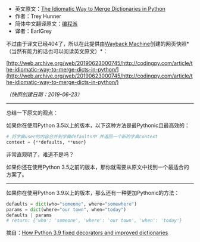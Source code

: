 - 英文原文：[The Idiomatic Way to Merge Dictionaries in Python](https://treyhunner.com/2016/02/how-to-merge-dictionaries-in-python/)
- 作者：Trey Hunner
- 简体中文翻译原文：[编程派](https://codingpy.com/article/the-idiomatic-way-to-merge-dicts-in-python/)
- 译者：EarlGrey

不过由于译文已经404了，所以在此提供由[Wayback Machine](http://web.archive.org/)创建的网页快照*（当然有能力的话也可以阅读英文原文）*：

[http://web.archive.org/web/20190623000745/http://codingpy.com/article/the-idiomatic-way-to-merge-dicts-in-python/](http://web.archive.org/web/20190623000745/http://codingpy.com/article/the-idiomatic-way-to-merge-dicts-in-python/)

*（快照创建日期：2019-06-23）*

------
总结一下原文的观点：

如果你在使用Python 3.5以上的版本，以下这种方法是最Pythonic且最高效的：
```python
# 将字典user的内容合并到字典defaults中 并返回一个新的字典context 
context = {**defaults, **user}
```
非常直观明了，难道不是吗？

如果你还在使用Python 3.5之前的版本，那你就需要从原文中找到一个最适合的方案了。

------
如果你在使用Python 3.9以上的版本，那么还有一种更加Pythonic的方法：
```python
defaults = dict(who="someone", where="somewhere")
params = dict(where="our town", when="today")
defaults | params
# return: {'who': 'someone', 'where': 'our town', 'when': 'today'}
```
摘自：[How Python 3.9 fixed decorators and improved dictionaries](https://opensource.com/article/21/5/python-39-features)

